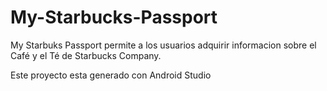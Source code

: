# My-Starbucks-Passport
My Starbuks Passport permite a los usuarios adquirir informacion sobre el Café y el Té de Starbucks Company.

Este proyecto esta generado con Android Studio
